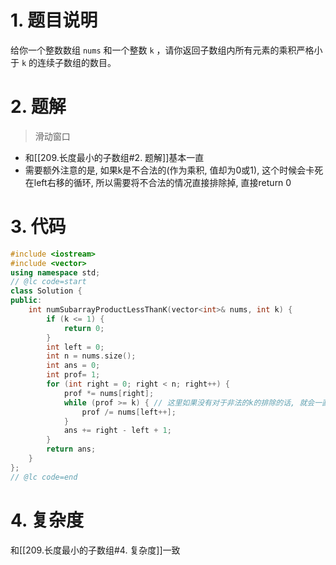 # 1. 题目说明

给你一个整数数组 `nums` 和一个整数 `k` ，请你返回子数组内所有元素的乘积严格小于 `k` 的连续子数组的数目。

# 2. 题解

> 滑动窗口

- 和[[209.长度最小的子数组#2. 题解]]基本一直
- 需要额外注意的是, 如果k是不合法的(作为乘积, 值却为0或1), 这个时候会卡死在left右移的循环, 所以需要将不合法的情况直接排除掉, 直接return 0 

# 3. 代码

```cpp
#include <iostream>
#include <vector>
using namespace std;
// @lc code=start
class Solution {
public:
    int numSubarrayProductLessThanK(vector<int>& nums, int k) {
        if (k <= 1) {
            return 0;
        }
        int left = 0;
        int n = nums.size();
        int ans = 0;
        int prof= 1;
        for (int right = 0; right < n; right++) {
            prof *= nums[right];
            while (prof >= k) { // 这里如果没有对于非法的k的排除的话, 就会一直出不去循环
                prof /= nums[left++];
            }
            ans += right - left + 1;
        }
        return ans;
    }
};
// @lc code=end
```

# 4. 复杂度

和[[209.长度最小的子数组#4. 复杂度]]一致
